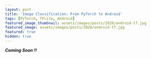 ```yaml
---
layout: post
title: 'Image Classification: From PyTorch to Android'
tags: [PyTorch, TFLite, Android]
featured_image_thumbnail: assets/images/posts/2020/android-tf.jpg
featured_image: assets/images/posts/2020/android-tf.jpg
featured: true
hidden: true
---
```


***Coming Soon !!***